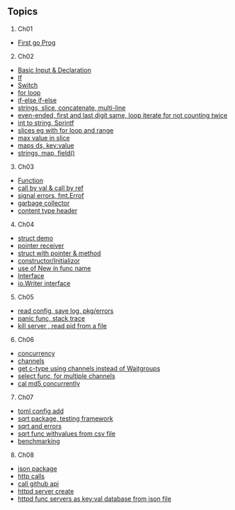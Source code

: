 ## Topics

1. Ch01
  - [First go Prog](https://github.com/rudyredhat/go_2/blob/main/Ch01/welcome.go)
2. Ch02
  - [Basic Input & Declaration](https://github.com/rudyredhat/go_2/blob/main/Ch02/02_01/mean_complete.go)
  - [If](https://github.com/rudyredhat/go_2/blob/main/Ch02/02_02/if_complete.go)
  - [Switch](https://github.com/rudyredhat/go_2/blob/main/Ch02/02_02/switch_complete.go)
  - [for loop](https://github.com/rudyredhat/go_2/blob/main/Ch02/02_03/for_complete.go)
  - [if-else if-else](https://github.com/rudyredhat/go_2/blob/main/Ch02/02_05/fizzbuzz.go)
  - [strings, slice, concatenate, multi-line](https://github.com/rudyredhat/go_2/blob/main/Ch02/02_06/strings_complete.go)
  - [even-ended, first and last digit same, loop iterate for not counting twice](https://github.com/rudyredhat/go_2/blob/main/Ch02/02_08/even_ended.go)
  - [int to string, Sprintf](https://github.com/rudyredhat/go_2/blob/main/Ch02/02_08/sprintf.go)
  - [slices eg with for loop and range](https://github.com/rudyredhat/go_2/blob/main/Ch02/02_09/slices_complete.go)
  - [max value in slice](https://github.com/rudyredhat/go_2/blob/main/Ch02/02_11/max.go)
  - [maps ds, key:value](https://github.com/rudyredhat/go_2/blob/main/Ch02/02_12/maps.go)
  - [strings, map, field()](https://github.com/rudyredhat/go_2/blob/main/Ch02/02_14/words.go)
3. Ch03
  - [Function](https://github.com/rudyredhat/go_2/blob/main/Ch03/03_01/func.go)
  - [call by val & call by ref](https://github.com/rudyredhat/go_2/blob/main/Ch03/03_02/params_complete.go)
  - [signal errors, fmt.Errof](https://github.com/rudyredhat/go_2/blob/main/Ch03/03_03/errors.go)
  - [garbage collector](https://github.com/rudyredhat/go_2/blob/main/Ch03/03_04/defer_complete.go)
  - [content type header](https://github.com/rudyredhat/go_2/blob/main/Ch03/03_06/ctype.go)
4. Ch04
  - [struct demo](https://github.com/rudyredhat/go_2/blob/main/Ch04/04_01/trade.go)
  - [pointer receiver](https://github.com/rudyredhat/go_2/blob/main/Ch04/04_02/point.go)
  - [struct with pointer & method](https://github.com/rudyredhat/go_2/blob/main/Ch04/04_02/trade.go)
  - [constructor/Initializor](https://github.com/rudyredhat/go_2/blob/main/Ch04/04_03/trade.go)
  - [use of New in func name](https://github.com/rudyredhat/go_2/blob/main/Ch04/04_05/square.go)
  - [Interface](https://github.com/rudyredhat/go_2/blob/main/Ch04/04_06/shapes.go)
  - [io.Writer interface](https://github.com/rudyredhat/go_2/blob/main/Ch04/04_08/capper.go)
5. Ch05
  - [read config, save log, pkg/errors](https://github.com/rudyredhat/go_2/blob/main/Ch05/05_01/errors_complete.go)
  - [panic func, stack trace](https://github.com/rudyredhat/go_2/blob/main/Ch05/05_02/panic_complete.go)
  - [kill server , read pid from a file](https://github.com/rudyredhat/go_2/blob/main/Ch05/05_04/kill.go)
6. Ch06
  - [concurrency](https://github.com/rudyredhat/go_2/blob/main/Ch06/06_01/sites_complete.go)
  - [channels](https://github.com/rudyredhat/go_2/blob/main/Ch06/06_02/chan_complete.go)
  - [get c-type using channels instead of Waitgroups](https://github.com/rudyredhat/go_2/blob/main/Ch06/06_04/sites.go)
  - [select func, for multiple channels](https://github.com/rudyredhat/go_2/blob/main/Ch06/06_05/select_complete.go)
  - [cal md5 concurrently](https://github.com/rudyredhat/go_2/blob/main/Ch06/06_07/md5.go)
7. Ch07
  - [toml config add](https://github.com/rudyredhat/go_2/blob/main/Ch07/07_01/cfg_complete.go)
  - [sqrt package, testing framework](https://github.com/rudyredhat/go_2/blob/main/Ch07/07_03/sqrt_test_complete.go)
  - [sqrt and errors](https://github.com/rudyredhat/go_2/blob/main/Ch07/07_05/sqrt.go)
  - [sqrt func withvalues from csv file](https://github.com/rudyredhat/go_2/blob/main/Ch07/07_05/sqrt_test.go)
  - [benchmarking](https://github.com/rudyredhat/go_2/blob/main/Ch07/07_06/sqrt_test.go)
8. Ch08
  - [json package](https://github.com/rudyredhat/go_2/blob/main/Ch08/08_01/json_complete.go)
  - [http calls](https://github.com/rudyredhat/go_2/blob/main/Ch08/08_02/httpc_complete.go)
  - [call github api](https://github.com/rudyredhat/go_2/blob/main/Ch08/08_04/github_api.go)
  - [httpd server create](https://github.com/rudyredhat/go_2/blob/main/Ch08/08_05/httpd_complete.go)
  - [httpd func servers as key:val database from json file](https://github.com/rudyredhat/go_2/blob/main/Ch08/08_07/httpd.go)
  
